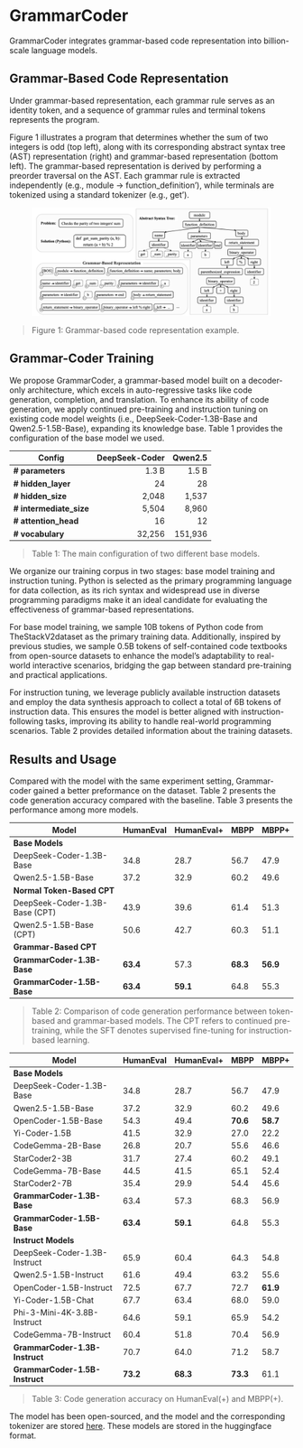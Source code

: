 # GrammarCoder

GrammarCoder integrates grammar-based code representation into billion-scale language models.

## Grammar-Based Code Representation
Under grammar-based representation, each grammar rule serves as an identity token, and a sequence of grammar rules and terminal tokens represents the program. 

Figure 1 illustrates a program that determines whether the sum of two integers is odd (top left), along with its corresponding abstract syntax tree (AST) representation (right) and grammar-based representation (bottom left). The grammar-based representation is derived by performing a preorder traversal on the AST. Each grammar rule is extracted independently (e.g., module $\rightarrow$ function\_definition’), while terminals are tokenized using a standard tokenizer (e.g., get’).

<figure>
    <img src="images/grammar_example.png" alt="Grammar Example" width="600">
</figure>

> Figure 1: Grammar-based code representation example.

## Grammar-Coder Training
We propose GrammarCoder, a grammar-based model built on a decoder-only architecture, which excels in auto-regressive tasks like code generation, completion, and translation. To enhance its ability of code generation, we apply continued pre-training and instruction tuning on existing code model weights (i.e., DeepSeek-Coder-1.3B-Base and Qwen2.5-1.5B-Base), expanding its knowledge base. Table 1 provides the configuration of the base model we used.

| **Config**              | **DeepSeek-Coder** | **Qwen2.5** |
|-------------------------|------------------:|------------:|
| **# parameters**        | 1.3 B            | 1.5 B       |
| **# hidden_layer**      | 24               | 28          |
| **# hidden_size**       | 2,048            | 1,537       |
| **# intermediate_size** | 5,504            | 8,960       |
| **# attention_head**    | 16               | 12          |
| **# vocabulary**        | 32,256           | 151,936     |

> Table 1: The main configuration of two different base models.

We organize our training corpus in two stages: base model training and instruction tuning. 
Python is selected as the primary programming language for data collection, as its rich syntax and widespread use in diverse programming paradigms make it an ideal candidate for evaluating the effectiveness of grammar-based representations. 

For base model training, we sample 10B tokens of Python code from TheStackV2dataset as the primary training data. Additionally, inspired by previous studies, we sample 0.5B tokens of self-contained code textbooks from open-source datasets to enhance the model’s adaptability to real-world interactive scenarios, bridging the gap between standard pre-training and practical applications. 

For instruction tuning, we leverage publicly available instruction datasets and employ the data synthesis approach to collect a total of 6B tokens of instruction data. This ensures the model is better aligned with instruction-following tasks, improving its ability to handle real-world programming scenarios.  Table 2 provides detailed information about the training datasets.


## Results and Usage
Compared with the model with the same experiment setting, Grammar-coder gained a better preformance on the dataset. Table 2 presents the code generation accuracy compared with the baseline. Table 3 presents the performance among more models.

| **Model**                         | **HumanEval** | **HumanEval+** | **MBPP** | **MBPP+** |
|------------------------------------|--------------|---------------|---------|---------|
| **Base Models**                    |              |               |         |         |
| DeepSeek-Coder-1.3B-Base           | 34.8         | 28.7          | 56.7    | 47.9    |
| Qwen2.5-1.5B-Base                  | 37.2         | 32.9          | 60.2    | 49.6    |
| **Normal Token-Based CPT**         |              |               |         |         |
| DeepSeek-Coder-1.3B-Base (CPT)     | 43.9         | 39.6          | 61.4    | 51.3    |
| Qwen2.5-1.5B-Base (CPT)            | 50.6         | 42.7          | 60.3    | 51.1    |
| **Grammar-Based CPT**              |              |               |         |         |
| **GrammarCoder-1.3B-Base**         | **63.4**     | 57.3          | **68.3** | **56.9** |
| **GrammarCoder-1.5B-Base**         | **63.4**     | **59.1**      | 64.8    | 55.3    |

> Table 2: Comparison of code generation performance between token-based and grammar-based models. The CPT refers to continued pre-training, while the SFT denotes supervised fine-tuning for instruction-based learning.



| **Model**                         | **HumanEval** | **HumanEval+** | **MBPP** | **MBPP+** |
|------------------------------------|--------------|---------------|---------|---------|
| **Base Models**                    |              |               |         |         |
| DeepSeek-Coder-1.3B-Base           | 34.8         | 28.7          | 56.7    | 47.9    |
| Qwen2.5-1.5B-Base                  | 37.2         | 32.9          | 60.2    | 49.6    |
| OpenCoder-1.5B-Base                | 54.3         | 49.4          | **70.6** | **58.7** |
| Yi-Coder-1.5B                      | 41.5         | 32.9          | 27.0    | 22.2    |
| CodeGemma-2B-Base                  | 26.8         | 20.7          | 55.6    | 46.6    |
| StarCoder2-3B                       | 31.7         | 27.4          | 60.2    | 49.1    |
| CodeGemma-7B-Base                  | 44.5         | 41.5          | 65.1    | 52.4    |
| StarCoder2-7B                       | 35.4         | 29.9          | 54.4    | 45.6    |
| **GrammarCoder-1.3B-Base**         | 63.4         | 57.3          | 68.3    | 56.9    |
| **GrammarCoder-1.5B-Base**         | **63.4**     | **59.1**      | 64.8    | 55.3    |
| **Instruct Models**                 |              |               |         |         |
| DeepSeek-Coder-1.3B-Instruct       | 65.9         | 60.4          | 64.3    | 54.8    |
| Qwen2.5-1.5B-Instruct              | 61.6         | 49.4          | 63.2    | 55.6    |
| OpenCoder-1.5B-Instruct            | 72.5         | 67.7          | 72.7    | **61.9** |
| Yi-Coder-1.5B-Chat                 | 67.7         | 63.4          | 68.0    | 59.0    |
| Phi-3-Mini-4K-3.8B-Instruct        | 64.6         | 59.1          | 65.9    | 54.2    |
| CodeGemma-7B-Instruct              | 60.4         | 51.8          | 70.4    | 56.9    |
| **GrammarCoder-1.3B-Instruct**     | 70.7         | 64.0          | 71.2    | 58.7    |
| **GrammarCoder-1.5B-Instruct**     | **73.2**     | **68.3**      | **73.3** | 61.1    |

> Table 3: Code generation accuracy on HumanEval(+) and MBPP(+).

The model has been open-sourced, and the model and the corresponding tokenizer are stored [here](https://drive.google.com/drive/folders/1LqRLiG8hw8kibTBThtQSsqR1yOneKFZ-?usp=drive_link). These models are stored in the huggingface format.
